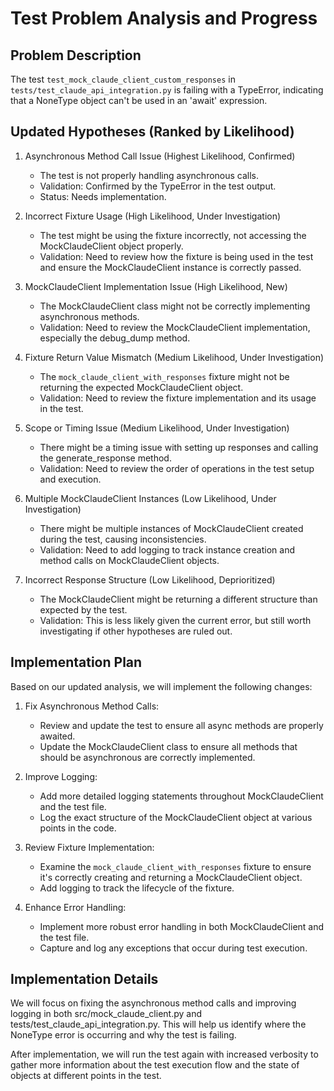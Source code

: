 # Test Problem Analysis and Progress

## Problem Description
The test `test_mock_claude_client_custom_responses` in `tests/test_claude_api_integration.py` is failing with a TypeError, indicating that a NoneType object can't be used in an 'await' expression.

## Updated Hypotheses (Ranked by Likelihood)

1. Asynchronous Method Call Issue (Highest Likelihood, Confirmed)
   - The test is not properly handling asynchronous calls.
   - Validation: Confirmed by the TypeError in the test output.
   - Status: Needs implementation.

2. Incorrect Fixture Usage (High Likelihood, Under Investigation)
   - The test might be using the fixture incorrectly, not accessing the MockClaudeClient object properly.
   - Validation: Need to review how the fixture is being used in the test and ensure the MockClaudeClient instance is correctly passed.

3. MockClaudeClient Implementation Issue (High Likelihood, New)
   - The MockClaudeClient class might not be correctly implementing asynchronous methods.
   - Validation: Need to review the MockClaudeClient implementation, especially the debug_dump method.

4. Fixture Return Value Mismatch (Medium Likelihood, Under Investigation)
   - The `mock_claude_client_with_responses` fixture might not be returning the expected MockClaudeClient object.
   - Validation: Need to review the fixture implementation and its usage in the test.

5. Scope or Timing Issue (Medium Likelihood, Under Investigation)
   - There might be a timing issue with setting up responses and calling the generate_response method.
   - Validation: Need to review the order of operations in the test setup and execution.

6. Multiple MockClaudeClient Instances (Low Likelihood, Under Investigation)
   - There might be multiple instances of MockClaudeClient created during the test, causing inconsistencies.
   - Validation: Need to add logging to track instance creation and method calls on MockClaudeClient objects.

7. Incorrect Response Structure (Low Likelihood, Deprioritized)
   - The MockClaudeClient might be returning a different structure than expected by the test.
   - Validation: This is less likely given the current error, but still worth investigating if other hypotheses are ruled out.

## Implementation Plan

Based on our updated analysis, we will implement the following changes:

1. Fix Asynchronous Method Calls:
   - Review and update the test to ensure all async methods are properly awaited.
   - Update the MockClaudeClient class to ensure all methods that should be asynchronous are correctly implemented.

2. Improve Logging:
   - Add more detailed logging statements throughout MockClaudeClient and the test file.
   - Log the exact structure of the MockClaudeClient object at various points in the code.

3. Review Fixture Implementation:
   - Examine the `mock_claude_client_with_responses` fixture to ensure it's correctly creating and returning a MockClaudeClient object.
   - Add logging to track the lifecycle of the fixture.

4. Enhance Error Handling:
   - Implement more robust error handling in both MockClaudeClient and the test file.
   - Capture and log any exceptions that occur during test execution.

## Implementation Details

We will focus on fixing the asynchronous method calls and improving logging in both src/mock_claude_client.py and tests/test_claude_api_integration.py. This will help us identify where the NoneType error is occurring and why the test is failing.

After implementation, we will run the test again with increased verbosity to gather more information about the test execution flow and the state of objects at different points in the test.
